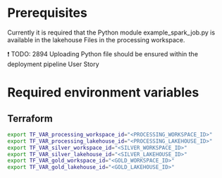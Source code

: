 # Prerequisites

Currently it is required that the Python module example_spark_job.py is available in the lakehouse Files in the processing workspace.

❗️ TODO: 2894 Uploading Python file should be ensured within the deployment pipeline User Story

# Required environment variables

## Terraform

```sh
export TF_VAR_processing_workspace_id="<PROCESSING_WORKSPACE_ID>"
export TF_VAR_processing_lakehouse_id="<PROCESSING_LAKEHOUSE_ID>"
export TF_VAR_silver_workspace_id="<SILVER_WORKSPACE_ID>"
export TF_VAR_silver_lakehouse_id="<SILVER_LAKEHOUSE_ID>"
export TF_VAR_gold_workspace_id="<GOLD_WORKSPACE_ID>"
export TF_VAR_gold_lakehouse_id="<GOLD_LAKEHOUSE_ID>"
```
